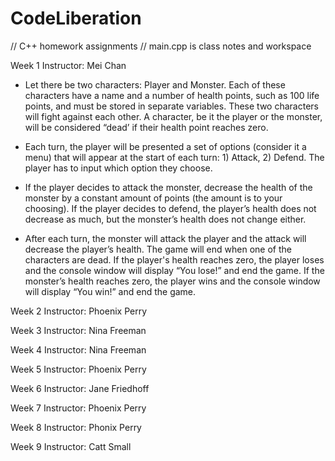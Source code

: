 CodeLiberation
==============

// C++ homework assignments
// main.cpp is class notes and workspace

Week 1
Instructor: Mei Chan
* Let there be two characters: Player and Monster. Each of these characters have a name and a number of health points, such as 100 life points, and must be stored in separate variables. These two characters will fight against each other. A character, be it the player or the monster, will be considered “dead’ if their health point reaches zero. 

* Each turn, the player will be presented a set of options (consider it a menu) that will appear at the start of each turn: 1) Attack, 2) Defend. The player has to input which option they choose. 

* If the player decides to attack the monster, decrease the health of the monster by a constant amount of points (the amount is to your choosing). If the player decides to defend, the player’s health does not decrease as much, but the monster’s health does not change either.

* After each turn, the monster will attack the player and the attack will decrease the player’s health. The game will end when one of the characters are dead. If the player's health reaches zero, the player loses and the console window will display “You lose!” and end the game. If the monster’s health reaches zero, the player wins and the console window will display “You win!” and end the game. 

Week 2
Instructor: Phoenix Perry

Week 3
Instructor: Nina Freeman

Week 4
Instructor: Nina Freeman

Week 5
Instructor: Phoenix Perry

Week 6
Instructor: Jane Friedhoff

Week 7
Instructor: Phoenix Perry

Week 8 
Instructor: Phonix Perry

Week 9
Instructor: Catt Small



